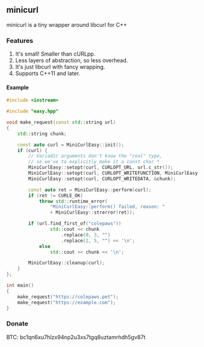 ## minicurl
minicurl is a tiny wrapper around libcurl for C++

### Features
1. It's small! Smaller than cURLpp.
2. Less layers of abstraction, so less overhead.
3. It's just libcurl with fancy wrapping.
4. Supports C++11 and later.

#### Example
```cpp
#include <iostream>

#include "easy.hpp"

void make_request(const std::string url)
{
	std::string chunk;

	const auto curl = MiniCurlEasy::init();
	if (curl) {
		// Variadic arguments don't know the "real" type,
		// so we've to explicitly make it a const char *
		MiniCurlEasy::setopt(curl, CURLOPT_URL, url.c_str());
		MiniCurlEasy::setopt(curl, CURLOPT_WRITEFUNCTION, MiniCurlEasy::write_memory_cb);
		MiniCurlEasy::setopt(curl, CURLOPT_WRITEDATA, &chunk);

		const auto ret = MiniCurlEasy::perform(curl);
		if (ret != CURLE_OK)
			throw std::runtime_error(
				"MiniCurlEasy::perform() failed, reason: "
				+ MiniCurlEasy::strerror(ret));

		if (url.find_first_of("colepaws"))
				std::cout << chunk
					.replace(0, 3, "")
					.replace(2, 5, "") << '\n';
			else
				std::cout << chunk << '\n';

		MiniCurlEasy::cleanup(curl);
	}
};

int main()
{
	make_request("https://colepaws.pet");
	make_request("https://example.com");
}
```

### Donate
BTC: bc1qn6xu7hlzx94np2u3xs7tgq8uztamrhdh5gv87t
